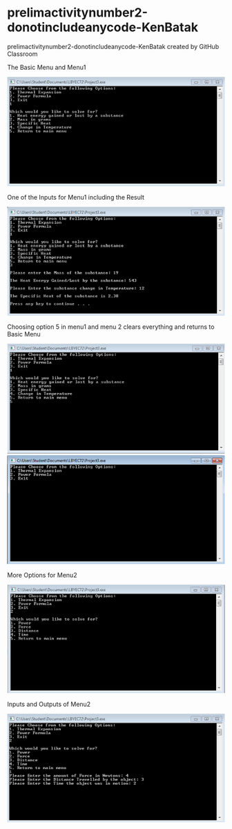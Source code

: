 # prelimactivitynumber2-donotincludeanycode-KenBatak
prelimactivitynumber2-donotincludeanycode-KenBatak created by GitHub Classroom

The Basic Menu and Menu1

![](1.PNG)

One of the Inputs for Menu1 including the Result

![](2.PNG)

Choosing option 5 in menu1 and menu 2 clears everything and returns to Basic Menu

![](3.PNG)
![](4.PNG)

More Options for Menu2

![](5.PNG)

Inputs and Outputs of Menu2

![](6.PNG)
